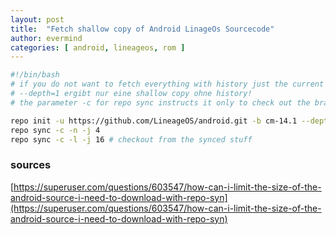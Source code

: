 ```yaml
---
layout: post
title:  "Fetch shallow copy of Android LinageOs Sourcecode"
author: evermind
categories: [ android, lineageos, rom ]
---
```

```bash
#!/bin/bash
# if you do not want to fetch everything with history just the current state:
# --depth=1 ergibt nur eine shallow copy ohne history!
# the parameter -c for repo sync instructs it only to check out the branch nothing more.

repo init -u https://github.com/LineageOS/android.git -b cm-14.1 --depth=1
repo sync -c -n -j 4 
repo sync -c -l -j 16 # checkout from the synced stuff
```


### sources
[https://superuser.com/questions/603547/how-can-i-limit-the-size-of-the-android-source-i-need-to-download-with-repo-syn](https://superuser.com/questions/603547/how-can-i-limit-the-size-of-the-android-source-i-need-to-download-with-repo-syn)
